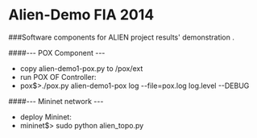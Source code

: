 Alien-Demo FIA 2014 
==========
###Software components for ALIEN project results' demonstration .

####--- POX Component ---
- copy alien-demo1-pox.py to /pox/ext
- run POX OF Controller: 
- pox$>./pox.py alien-demo1-pox log --file=pox.log log.level --DEBUG

####--- Mininet network ---
- deploy Mininet: 
- mininet$> sudo python alien_topo.py
